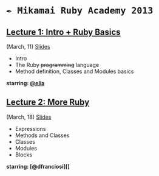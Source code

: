 # `✒ Mikamai Ruby Academy 2013`



## [Lecture 1: Intro + Ruby Basics](https://github.com/mikamai/RubyAcademy/tree/2013/lecture-1)

(March, 11) [Slides](https://github.com/mikamai/RubyAcademy/blob/2013/master/slides/1-Ruby%20Academy%202013%20\(Intro\).pdf?raw=true)

- Intro
- The Ruby <del>programming</del> language
- Method definition, Classes and Modules basics

**starring: [@elia][]**


## [Lecture 2: More Ruby](https://github.com/mikamai/RubyAcademy/blob/2013/master/slides/lecture-2)

(March, 18) [Slides](https://github.com/mikamai/RubyAcademy/blob/2013/master/slides/lecture-2)

- Expressions
- Methods and Classes
- Classes
- Modules
- Blocks

**starring: [@dfranciosi][]**


<!-- ## Lecture 2: Ruby Basics
(https://github.com/mikamai/RubyAcademyTodoList/tree/lecture-2)

_October, 8_ **A TodoList for the CLI exploring core and stdlib** (starring [@elia][])


## [Lecture 3: Rails Walkthrough](https://github.com/mikamai/RubyAcademyTodoList/tree/lecture-3)

_October, 15_ **A TodoList application in Rails 3.2 to introduce the framework** (starring [@spaghetticode][])


## Lecture 4: write your own app …upcoming

_October, 22_ (starring [@nicolaracco][]) -->


[@pilu]: http://github.com/pilu
[@elia]: http://github.com/elia
[@amicojeko]: http://github.com/amicojeko
[@chiaroscuro]: http://github.com/chiaroscuro
[@nicolaracco]: https://github.com/nicolaracco
[@spaghetticode]: http://github.com/spaghetticode
